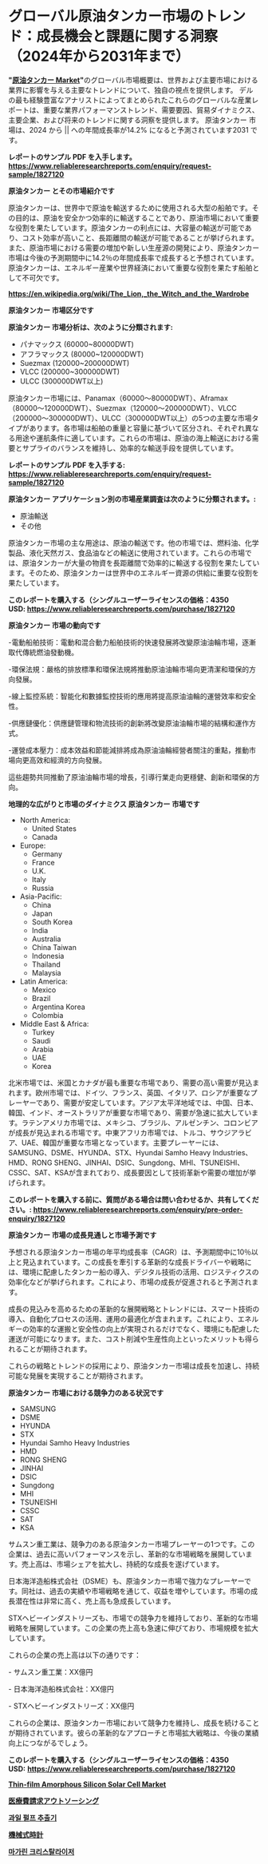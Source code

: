<p><h1>グローバル原油タンカー市場のトレンド：成長機会と課題に関する洞察（2024年から2031年まで）</h1></p><p><strong>"<a href="https://www.reliableresearchreports.com/crude-oil-tankers-r1827120">原油タンカー Market</a>"</strong>のグローバル市場概要は、世界および主要市場における業界に影響を与える主要なトレンドについて、独自の視点を提供します。 デルの最も経験豊富なアナリストによってまとめられたこれらのグローバルな産業レポートは、重要な業界パフォーマンストレンド、需要要因、貿易ダイナミクス、主要企業、および将来のトレンドに関する洞察を提供します。 原油タンカー 市場は、2024 から || への年間成長率が14.2% になると予測されています2031 です。</p>
<p><strong>レポートのサンプル PDF を入手します。</strong><strong><a href="https://www.reliableresearchreports.com/enquiry/request-sample/1827120">https://www.reliableresearchreports.com/enquiry/request-sample/1827120</a></strong></p>
<p><strong>原油タンカー とその市場紹介です</strong></p>
<p><p>原油タンカーは、世界中で原油を輸送するために使用される大型の船舶です。その目的は、原油を安全かつ効率的に輸送することであり、原油市場において重要な役割を果たしています。原油タンカーの利点には、大容量の輸送が可能であり、コスト効率が高いこと、長距離間の輸送が可能であることが挙げられます。また、原油市場における需要の増加や新しい生産源の開発により、原油タンカー市場は今後の予測期間中に14.2％の年間成長率で成長すると予想されています。原油タンカーは、エネルギー産業や世界経済において重要な役割を果たす船舶として不可欠です。</p><a href="https://en.wikipedia.org/wiki/The_Lion,_the_Witch_and_the_Wardrobe"></a></p>
<p><strong><a href="https://en.wikipedia.org/wiki/The_Lion,_the_Witch_and_the_Wardrobe">https://en.wikipedia.org/wiki/The_Lion,_the_Witch_and_the_Wardrobe</a></strong></p>
<p><strong>原油タンカー&nbsp;市場区分です</strong><strong></strong></p>
<p><strong>原油タンカー 市場分析は、次のように分類されます:</strong>&nbsp;</p>
<p><ul><li>パナマックス (60000~80000DWT)</li><li>アフラマックス (80000~120000DWT)</li><li>Suezmax (120000~200000DWT)</li><li>VLCC (200000~300000DWT)</li><li>ULCC (300000DWT以上)</li></ul></p>
<p><p>原油タンカー市場には、Panamax（60000〜80000DWT）、Aframax（80000〜120000DWT）、Suezmax（120000〜200000DWT）、VLCC（200000〜300000DWT）、ULCC（300000DWT以上）の5つの主要な市場タイプがあります。各市場は船舶の重量と容量に基づいて区分され、それぞれ異なる用途や運航条件に適しています。これらの市場は、原油の海上輸送における需要とサプライのバランスを維持し、効率的な輸送手段を提供しています。</p></p>
<p><strong>レポートのサンプル PDF を入手する: <a href="https://www.reliableresearchreports.com/enquiry/request-sample/1827120">https://www.reliableresearchreports.com/enquiry/request-sample/1827120</a></strong></p>
<p><strong> 原油タンカー アプリケーション別の市場産業調査は次のように分類されます。:</strong></p>
<p><ul><li>原油輸送</li><li>その他</li></ul></p>
<p><p>原油タンカー市場の主な用途は、原油の輸送です。他の市場では、燃料油、化学製品、液化天然ガス、食品油などの輸送に使用されています。これらの市場では、原油タンカーが大量の物資を長距離間で効率的に輸送する役割を果たしています。そのため、原油タンカーは世界中のエネルギー資源の供給に重要な役割を果たしています。</p></p>
<p><strong>このレポートを購入する（シングルユーザーライセンスの価格：4350 USD:</strong><strong>&nbsp;<a href="https://www.reliableresearchreports.com/purchase/1827120">https://www.reliableresearchreports.com/purchase/1827120</a></strong></p>
<p><strong>原油タンカー 市場の動向です</strong></p>
<p><p>-電動船舶技術：電動和混合動力船舶技術的快速發展將改變原油油輪市場，逐漸取代傳統燃油發動機。</p><p>-環保法規：嚴格的排放標準和環保法規將推動原油油輪市場向更清潔和環保的方向發展。</p><p>-線上監控系統：智能化和數據監控技術的應用將提高原油油輪的運營效率和安全性。</p><p>-供應鏈優化：供應鏈管理和物流技術的創新將改變原油油輪市場的結構和運作方式。</p><p>-運營成本壓力：成本效益和節能減排將成為原油油輪經營者關注的重點，推動市場向更高效和經濟的方向發展。</p><p>這些趨勢共同推動了原油油輪市場的增長，引導行業走向更穩健、創新和環保的方向。</p></p>
<p><strong>地理的な広がりと市場のダイナミクス 原油タンカー 市場です</strong></p>
<p><ul>
    <li>
        North America:
        <ul>
            <li>United States</li>
            <li>Canada</li>
        </ul>
    </li>
    <li>
        Europe:
        <ul>
            <li>Germany</li>
            <li>France</li>
            <li>U.K.</li>
            <li>Italy</li>
            <li>Russia</li>
        </ul>
    </li>
    <li>
        Asia-Pacific:
        <ul>
            <li>China</li>
            <li>Japan</li>
            <li>South Korea</li>
            <li>India</li>
            <li>Australia</li>
            <li>China Taiwan</li>
            <li>Indonesia</li>
            <li>Thailand</li>
            <li>Malaysia</li>
        </ul>
    </li>
    <li>
        Latin America:
        <ul>
            <li>Mexico</li>
            <li>Brazil</li>
            <li>Argentina Korea</li>
            <li>Colombia</li>
        </ul>
    </li>
    <li>
        Middle East & Africa:
        <ul>
            <li>Turkey</li>
            <li>Saudi</li>
            <li>Arabia</li>
            <li>UAE</li>
            <li>Korea</li>
        </ul>
    </li>
    </ul></p>
<p><p>北米市場では、米国とカナダが最も重要な市場であり、需要の高い需要が見込まれます。欧州市場では、ドイツ、フランス、英国、イタリア、ロシアが重要なプレーヤーであり、需要が安定しています。アジア太平洋地域では、中国、日本、韓国、インド、オーストラリアが重要な市場であり、需要が急速に拡大しています。ラテンアメリカ市場では、メキシコ、ブラジル、アルゼンチン、コロンビアが成長が見込まれる市場です。中東アフリカ市場では、トルコ、サウジアラビア、UAE、韓国が重要な市場となっています。主要プレーヤーには、SAMSUNG、DSME、HYUNDA、STX、Hyundai Samho Heavy Industries、HMD、RONG SHENG、JINHAI、DSIC、Sungdong、MHI、TSUNEISHI、CSSC、SAT、KSAが含まれており、成長要因として技術革新や需要の増加が挙げられます。</p></p>
<p><strong>このレポートを購入する前に、質問がある場合は問い合わせるか、共有してください。:&nbsp;<a href="https://www.reliableresearchreports.com/enquiry/pre-order-enquiry/1827120">https://www.reliableresearchreports.com/enquiry/pre-order-enquiry/1827120</a></strong></p>
<p><strong>原油タンカー 市場の成長見通しと市場予測です</strong></p>
<p><p>予想される原油タンカー市場の年平均成長率（CAGR）は、予測期間中に10％以上と見込まれています。この成長を牽引する革新的な成長ドライバーや戦略には、環境に配慮したタンカー船の導入、デジタル技術の活用、ロジスティクスの効率化などが挙げられます。これにより、市場の成長が促進されると予測されます。</p><p>成長の見込みを高めるための革新的な展開戦略とトレンドには、スマート技術の導入、自動化プロセスの活用、運用の最適化が含まれます。これにより、エネルギーの効率的な運搬と安全性の向上が実現されるだけでなく、環境にも配慮した運送が可能になります。また、コスト削減や生産性向上といったメリットも得られることが期待されます。</p><p>これらの戦略とトレンドの採用により、原油タンカー市場は成長を加速し、持続可能な発展を実現することが期待されます。</p></p>
<p><strong>原油タンカー 市場における競争力のある状況です</strong></p>
<p><ul><li>SAMSUNG</li><li>DSME</li><li>HYUNDA</li><li>STX</li><li>Hyundai Samho Heavy Industries</li><li>HMD</li><li>RONG SHENG</li><li>JINHAI</li><li>DSIC</li><li>Sungdong</li><li>MHI</li><li>TSUNEISHI</li><li>CSSC</li><li>SAT</li><li>KSA</li></ul></p>
<p><p>サムスン重工業は、競争力のある原油タンカー市場プレーヤーの1つです。この企業は、過去に高いパフォーマンスを示し、革新的な市場戦略を展開しています。売上高は、市場シェアを拡大し、持続的な成長を遂げています。</p><p>日本海洋造船株式会社（DSME）も、原油タンカー市場で強力なプレーヤーです。同社は、過去の実績や市場戦略を通じて、収益を増やしています。市場の成長潜在性は非常に高く、売上高も急成長しています。</p><p>STXヘビーインダストリーズも、市場での競争力を維持しており、革新的な市場戦略を展開しています。この企業の売上高も急速に伸びており、市場規模を拡大しています。</p><p>これらの企業の売上高は以下の通りです：</p><p>- サムスン重工業：XX億円</p><p>- 日本海洋造船株式会社：XX億円</p><p>- STXヘビーインダストリーズ：XX億円</p><p>これらの企業は、原油タンカー市場において競争力を維持し、成長を続けることが期待されています。彼らの革新的なアプローチと市場拡大戦略は、今後の業績向上につながるでしょう。</p></p>
<p><strong>このレポートを購入する（シングルユーザーライセンスの価格：4350 USD:</strong>&nbsp;<strong><a href="https://www.reliableresearchreports.com/purchase/1827120">https://www.reliableresearchreports.com/purchase/1827120</a></strong></p>
<p><strong><p><a href="https://www.linkedin.com/pulse/global-thin-film-amorphous-silicon-solar-cell-market-trends-0bnee?trackingId=kvoRpaotTZGHbpKCMUClWg%3D%3D">Thin-film Amorphous Silicon Solar Cell Market</a></p><p><a href="https://github.com/roulaayoub-saad/Market-Research-Report-List-3/blob/main/289607170853.md">医療費請求アウトソーシング</a></p><p><a href="https://github.com/rcabello548/Market-Research-Report-List-3/blob/main/846852488263.md">과일 펄프 추출기</a></p><p><a href="https://github.com/zjkmgcs938405/Market-Research-Report-List-4/blob/main/396510970852.md">機械式時計</a></p><p><a href="https://github.com/KellyLyncyh543964/Market-Research-Report-List-3/blob/main/676066888262.md">마가린 크리스탈라이저</a></p></strong></p>